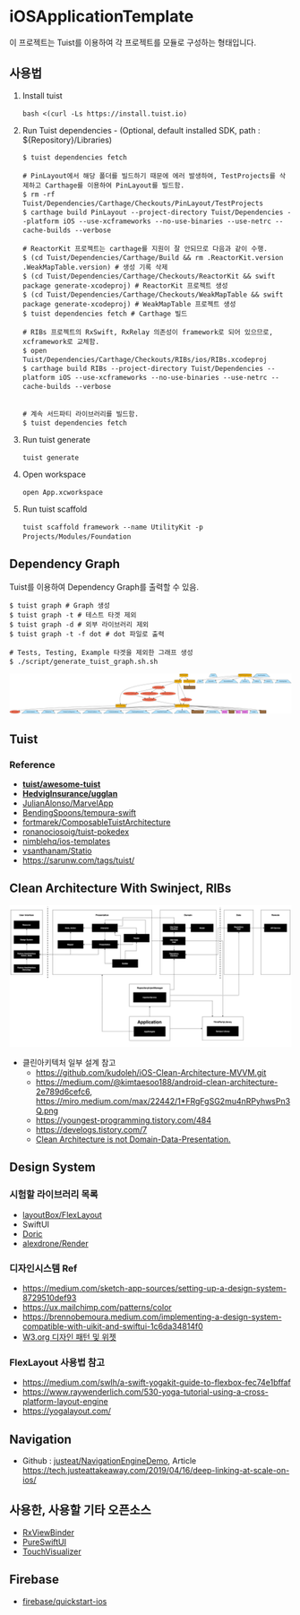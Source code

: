 # iOSApplicationTemplate

이 프로젝트는 Tuist를 이용하여 각 프로젝트를 모듈로 구성하는 형태입니다.

## 사용법

1. Install tuist

   `bash <(curl -Ls https://install.tuist.io)`

2. Run Tuist dependencies - (Optional, default installed SDK, path : ${Repository}/Libraries)

    ```
    $ tuist dependencies fetch

    # PinLayout에서 해당 폴더를 빌드하기 때문에 에러 발생하여, TestProjects를 삭제하고 Carthage를 이용하여 PinLayout를 빌드함.
    $ rm -rf Tuist/Dependencies/Carthage/Checkouts/PinLayout/TestProjects
    $ carthage build PinLayout --project-directory Tuist/Dependencies --platform iOS --use-xcframeworks --no-use-binaries --use-netrc --cache-builds --verbose

    # ReactorKit 프로젝트는 carthage를 지원이 잘 안되므로 다음과 같이 수행.
    $ (cd Tuist/Dependencies/Carthage/Build && rm .ReactorKit.version .WeakMapTable.version) # 생성 기록 삭제
    $ (cd Tuist/Dependencies/Carthage/Checkouts/ReactorKit && swift package generate-xcodeproj) # ReactorKit 프로젝트 생성
    $ (cd Tuist/Dependencies/Carthage/Checkouts/WeakMapTable && swift package generate-xcodeproj) # WeakMapTable 프로젝트 생성
    $ tuist dependencies fetch # Carthage 빌드

    # RIBs 프로젝트의 RxSwift, RxRelay 의존성이 framework로 되어 있으므로, xcframework로 교체함.
    $ open Tuist/Dependencies/Carthage/Checkouts/RIBs/ios/RIBs.xcodeproj
    $ carthage build RIBs --project-directory Tuist/Dependencies --platform iOS --use-xcframeworks --no-use-binaries --use-netrc --cache-builds --verbose


    # 계속 서드파티 라이브러리를 빌드함.
    $ tuist dependencies fetch
    ```

3. Run tuist generate

   `tuist generate`

4. Open workspace

   `open App.xcworkspace`

5. Run tuist scaffold

   `tuist scaffold framework --name UtilityKit -p Projects/Modules/Foundation`

## Dependency Graph

Tuist를 이용하여 Dependency Graph를 출력할 수 있음.

```
$ tuist graph # Graph 생성
$ tuist graph -t # 테스트 타겟 제외
$ tuist graph -d # 외부 라이브러리 제외
$ tuist graph -t -f dot # dot 파일로 출력

# Tests, Testing, Example 타겟을 제외한 그래프 생성
$ ./script/generate_tuist_graph.sh.sh
```

![graph](./Asset/graph.png)

## Tuist

### Reference

* **[tuist/awesome-tuist](https://github.com/tuist/awesome-tuist)**
* **[HedvigInsurance/ugglan](https://github.com/HedvigInsurance/ugglan)**
* [JulianAlonso/MarvelApp](https://github.com/JulianAlonso/MarvelApp)
* [BendingSpoons/tempura-swift](https://github.com/BendingSpoons/tempura-swift)
* [fortmarek/ComposableTuistArchitecture](https://github.com/fortmarek/ComposableTuistArchitecture)
* [ronanociosoig/tuist-pokedex](https://github.com/ronanociosoig/tuist-pokedex)
* [nimblehq/ios-templates](https://github.com/nimblehq/ios-templates)
* [vsanthanam/Statio](https://github.com/vsanthanam/Statio)
* https://sarunw.com/tags/tuist/

## Clean Architecture With Swinject, RIBs

![clean_architecture_ribs](./Asset/clean_architecture_ribs.png)

* 클린아키텍처 일부 설계 참고
  * https://github.com/kudoleh/iOS-Clean-Architecture-MVVM.git
  * https://medium.com/@kimtaesoo188/android-clean-architecture-2e789d6cefc6, https://miro.medium.com/max/22442/1*FRgFgSG2mu4nRPyhwsPn3Q.png
  * https://youngest-programming.tistory.com/484
  * https://develogs.tistory.com/7
  * [Clean Architecture is not Domain-Data-Presentation.](https://markonovakovic.medium.com/clean-architecture-is-not-domain-data-presentation-e368d7ff8579)

## Design System

### 시험할 라이브러리 목록
- [layoutBox/FlexLayout](https://github.com/layoutBox/FlexLayout)
- SwiftUI
- [Doric](https://github.com/jayeshk/Doric)
- [alexdrone/Render](https://github.com/alexdrone/Render)

### 디자인시스템 Ref
- https://medium.com/sketch-app-sources/setting-up-a-design-system-8729510def93
- https://ux.mailchimp.com/patterns/color
- https://brennobemoura.medium.com/implementing-a-design-system-compatible-with-uikit-and-swiftui-1c6da34814f0
- [W3.org 디자인 패턴 및 위젯](https://www.w3.org/TR/wai-aria-practices-1.1/)

### FlexLayout 사용법 참고
  * https://medium.com/swlh/a-swift-yogakit-guide-to-flexbox-fec74e1bffaf
  * https://www.raywenderlich.com/530-yoga-tutorial-using-a-cross-platform-layout-engine
  * https://yogalayout.com/

## Navigation

- Github : [justeat/NavigationEngineDemo](https://github.com/justeat/NavigationEngineDemo), Article https://tech.justeattakeaway.com/2019/04/16/deep-linking-at-scale-on-ios/

## 사용한, 사용할 기타 오픈소스
* [RxViewBinder](https://github.com/magi82/RxViewBinder)
* [PureSwiftUI](https://github.com/CodeSlicing/pure-swift-ui)
* [TouchVisualizer](https://github.com/morizotter/TouchVisualizer)

## Firebase

* [firebase/quickstart-ios](https://github.com/firebase/quickstart-ios)
